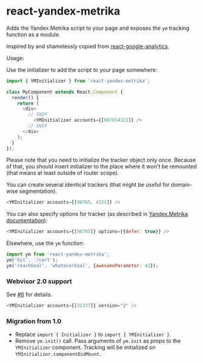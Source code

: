 react-yandex-metrika
======================

Adds the Yandex.Metrika script to your page and exposes the `ym` tracking
function as a module.

Inspired by and shamelessly copied from [react-google-analytics](https://github.com/hzdg/react-google-analytics).

Usage:

Use the initializer to add the script to your page somewhere:
```javascript
import { YMInitializer } from 'react-yandex-metrika';

class MyComponent extends React.Component {
  render() {
    return (
      <div>
        // SNIP
          <YMInitializer accounts={[987654321]} />
        // SNIP
      </div>
    );
  }
});
```

Please note that you need to initialize the tracker object only once.
Because of that, you should insert initializer to the place where it won't be remounted (that means at least outside of router scope).


You can create several identical trackers (that might be useful for domain-wise segmentation).
```javascript
<YMInitializer accounts={[98765, 4321]} />
```

You can also specify options for tracker (as described in [Yandex.Metrika documentation](https://help.yandex.ru/metrika/objects/creating-object.xml)):
```javascript
<YMInitializer accounts={[98765]} options={{defer: true}} />
```

Elsewhere, use the `ym` function:

```javascript
import ym from 'react-yandex-metrika';
ym('hit', '/cart');
ym('reachGoal', 'whateverGoal', {awesomeParameter: 42});
```

### Webvisor 2.0 support

See [#6](https://github.com/narkq/react-yandex-metrika/issues/6) for details.
```javascript
<YMInitializer accounts={[31337]} version="2" />
```

### Migration from 1.0

- Replace `import { Initializer }` to `import { YMInitializer }`.
- Remove `ym.init()` call. Pass arguments of `ym.init` as props to the `YMInitializer` component.
  Tracking will be initialized on `YMInitializer.componentDidMount`.
